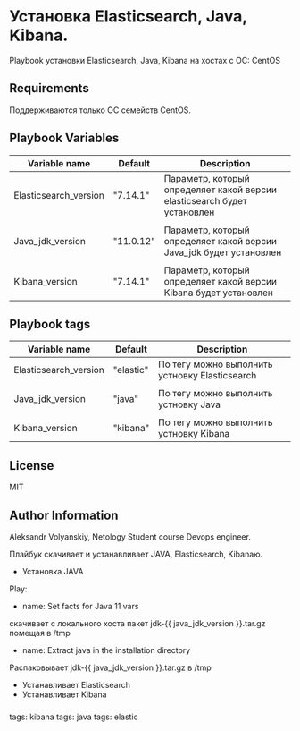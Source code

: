 
Установка Elasticsearch, Java, Kibana.
=========

Playbook установки Elasticsearch, Java, Kibana на хостах с ОС: CentOS

Requirements
------------

Поддерживаются только ОС семейств CentOS.

Playbook Variables
--------------

| Variable name | Default | Description |
|-----------------------|----------|-------------------------|
| Elasticsearch_version | "7.14.1" | Параметр, который определяет какой версии elasticsearch будет установлен |
|                       |          |                         |
| Java_jdk_version      | "11.0.12"| Параметр, который определяет какой версии Java_jdk будет установлен |                       
|                       |          |                         |
| Kibana_version        | "7.14.1" | Параметр, который определяет какой версии Kibana будет установлен |                       

Playbook tags
--------------

| Variable name | Default | Description |
|-----------------------|----------|-------------------------|
| Elasticsearch_version | "elastic"| По тегу можно выполнить устновку Elasticsearch |
|                       |          |                         |
| Java_jdk_version      | "java"   | По тегу можно выполнить устновку Java |                       
|                       |          |                         |
| Kibana_version        | "kibana" | По тегу можно выполнить устновку Kibana |                       


License
-------

MIT

Author Information
------------------

Aleksandr Volyanskiy, Netology Student course Devops engineer.

Плайбук скачивает и устанавливает JAVA, Elasticsearch, Kibanaю.

* Установка JAVA

Play:

- name: Set facts for Java 11 vars

скачивает с локального хоста пакет jdk-{{ java_jdk_version }}.tar.gz помещая в /tmp

- name: Extract java in the installation directory

Распаковывает jdk-{{ java_jdk_version }}.tar.gz в /tmp


- Устанавливает Elasticsearch
- </h3>Устанавливает Kibana<h3>



tags: kibana
tags: java
tags: elastic
